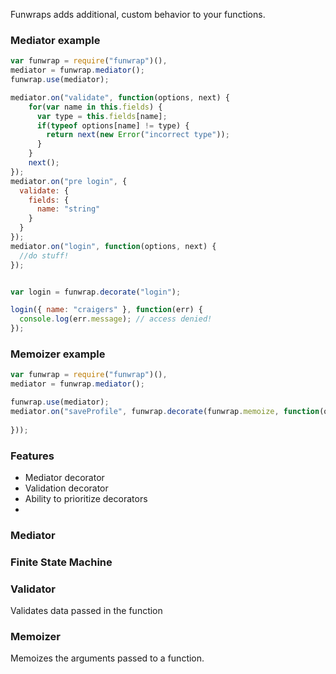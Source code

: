 Funwraps adds additional, custom behavior to your functions.


### Mediator example 

```javascript
var funwrap = require("funwrap")(),
mediator = funwrap.mediator();
funwrap.use(mediator);

mediator.on("validate", function(options, next) {
    for(var name in this.fields) {
      var type = this.fields[name];
      if(typeof options[name] != type) {
        return next(new Error("incorrect type"));
      }
    }
    next();
});
mediator.on("pre login", { 
  validate: {
    fields: {
      name: "string"
    }
  }
});
mediator.on("login", function(options, next) {
  //do stuff!
});


var login = funwrap.decorate("login");

login({ name: "craigers" }, function(err) {
  console.log(err.message); // access denied!
});

```

### Memoizer example

```javascript
var funwrap = require("funwrap")(),
mediator = funwrap.mediator();

funwrap.use(mediator);
mediator.on("saveProfile", funwrap.decorate(funwrap.memoize, function(options, next) {
  
}));
```



### Features

- Mediator decorator
- Validation decorator
- Ability to prioritize decorators
- 

### Mediator

### Finite State Machine

### Validator

Validates data passed in the function

### Memoizer

Memoizes the arguments passed to a function.
